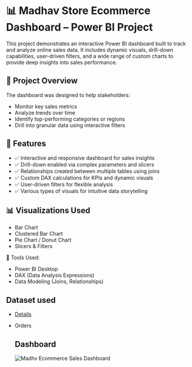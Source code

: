 # 📊 Madhav Store Ecommerce Dashboard – Power BI Project

This project demonstrates an interactive Power BI dashboard built to track and analyze online sales data. It includes dynamic visuals, drill-down capabilities, user-driven filters, and a wide range of custom charts to provide deep insights into sales performance.

## 🚀 Project Overview

The dashboard was designed to help stakeholders:
- Monitor key sales metrics
- Analyze trends over time
- Identify top-performing categories or regions
- Drill into granular data using interactive filters

## 🔧 Features

- ✅ Interactive and responsive dashboard for sales insights
- ✅ Drill-down enabled via complex parameters and slicers
- ✅ Relationships created between multiple tables using joins
- ✅ Custom DAX calculations for KPIs and dynamic visuals
- ✅ User-driven filters for flexible analysis
- ✅ Various types of visuals for intuitive data storytelling

## 📊 Visualizations Used

- Bar Chart
- Clustered Bar Chart
- Pie Chart / Donut Chart
- Slicers & Filters

📁 Tools Used:
- Power BI Desktop
- DAX (Data Analysis Expressions)
- Data Modeling (Joins, Relationships)

## Dataset used
- <a href="https://github.com/Jayeshsoni6010/PowerBI-Data-Analysis-Projects/blob/main/Details.csv">Details</a>
- <a hreft="https://github.com/Jayeshsoni6010/PowerBI-Data-Analysis-Projects/blob/main/Orders.csv">Orders</a>

  ## Dashboard
  ![Madhv Ecommerce Sales Dashboard](https://github.com/user-attachments/assets/04e7a874-bc2e-4bcf-8def-6071b83b060e)


  
